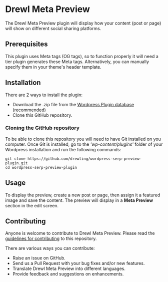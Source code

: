 # Drewl Meta Preview

The Drewl Meta Preview plugin will display how your content (post or page) will show on different social sharing platforms.

## Prerequisites

This plugin uses Meta tags (OG tags), so to function properly it will need a tier plugin generates these Meta tags. Alternatively, you can manually specify them in your theme's header template.

## Installation

There are 2 ways to install the plugin:

* Download the .zip file from the [Wordpress Plugin database](https://wordpress.org/plugins/drewl-meta-preview/) (recommended)
* Clone this GitHub repository.

### Cloning the GitHub repository

To be able to clone this repository you will need to have Git installed on you computer. Once Git is installed, go to the _'wp-content/plugins'_ folder of your Wordpress installation and run the following commands:

```
git clone https://github.com/drewling/wordpress-serp-preview-plugin.git
cd wordpress-serp-preview-plugin
```

## Usage

To display the preview, create a new post or page, then assign it a featured image and save the content. The preview will display in a __Meta Preview__ section in the edit screen.

## Contributing

Anyone is welcome to contribute to Drewl Meta Preview. Please read the [guidelines for contributing](https://github.com/drewling/wordpress-serp-preview-plugin/blob/master/CONTRIBUTING.md) to this repository.

There are various ways you can contribute:

* Raise an issue on GitHub.
* Send us a Pull Request with your bug fixes and/or new features.
* Translate Drewl Meta Preview into different languages.
* Provide feedback and suggestions on enhancements.
